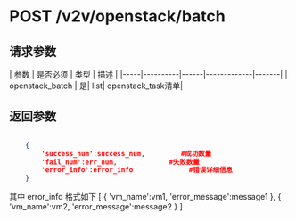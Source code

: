 # POST /v2v/openstack/batch


## 请求参数
| 参数 | 是否必须 | 类型 | 描述 |
|-----|----------|------|-------------|-------|
| openstack_batch   | 是| list| openstack_task清单|




## 返回参数
```json

	{
        'success_num':success_num,         #成功数量
        'fail_num':err_num,             #失败数量
        'error_info':error_info              #错误详细信息
    }
```
其中 error_info 格式如下
[
{
 'vm_name':vm1,
 'error_message':message1
},
{
 'vm_name':vm2,
 'error_message':message2
}
]
